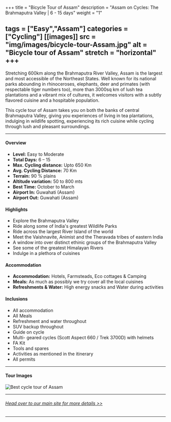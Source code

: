 +++
title = "Bicycle Tour of Assam"
description = "Assam on Cycles: The Brahmaputra Valley | 6 - 15 days"
weight = "1"

tags = ["Easy","Assam"]
categories = ["Cycling"]
[[images]]
  src = "img/images/bicycle-tour-Assam.jpg"
  alt = "Bicycle tour of Assam"
  stretch = "horizontal"
+++
---
Stretching 600km along the Brahmaputra River Valley, Assam is the largest and most accessible of the Northeast States. Well known for its national parks abounding in rhinoceroses, elephants, deer and primates (with respectable tiger numbers too), more than 3000sq km of lush tea plantations and a vibrant mix of cultures, it welcomes visitors with a subtly flavored cuisine and a hospitable population. 

This cycle tour of Assam takes you on both the banks of central Brahmaputra Valley, giving you experiences of living in tea plantations, indulging in wildlife spotting, experiencing its rich cuisine while cycling through lush and pleasant surroundings.



<!--more-->
---



#### Overview

* **Level:** Easy to Moderate
* **Total Days:** 6 – 15
* **Max. Cycling distance:** Upto 650 Km
* **Avg. Cycling Distance:** 70 Km
* **Terrain:** 90 % plains
* **Altitude variation:** 50 to 800 mts
* **Best Time:** October to March
* **Airport In:** Guwahati (Assam)
* **Airport Out:** Guwahati (Assam)


#### Highlights

* Explore the Brahmaputra Valley
* Ride along some of India's greatest Wildlife Parks
* Ride across the largest River Island of the world
* Meet the Vaishnavite, Animist and the Theravada tribes of eastern India
* A window into over distinct ethinic groups of the Brahmaputra Valley
* See some of the greatest Himalayan Rivers
* Indulge in a plethora of cuisines


#### Accommodation

* **Accommodation:** Hotels, Farmsteads, Eco cottages & Camping
* **Meals:** As much as possibly we try cover all the local cuisines
* **Refreshments & Water:** High energy snacks and Water during activities

#### Inclusions

* All accommodation
* All Meals
* Refreshment and water throughout
* SUV backup throughout
* Guide on cycle
* Multi- geared cycles (Scott Aspect 660 / Trek 3700D) with helmets
* FA Kit
* Tools and spares
* Activities as mentioned in the itinerary
* All permits

---
#### Tour Images
![Best cycle tour of Assam](/img/images/Cycle-tour-assam.jpg)

---
###### [*Head over to our main site for more details >>*](https://www.nnejourneys.com/cycling/)

---